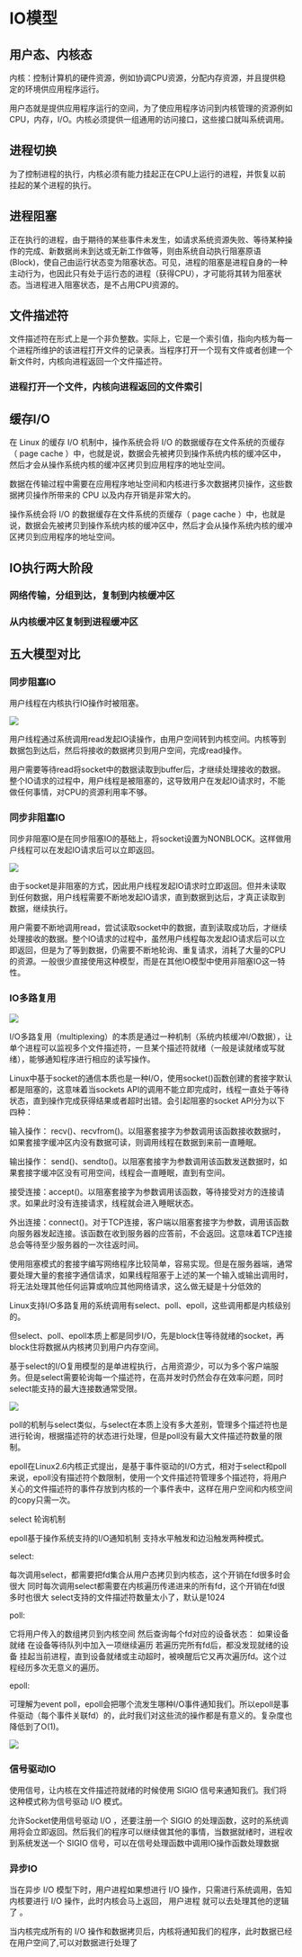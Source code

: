 # IO模型

## 用户态、内核态

内核：控制计算机的硬件资源，例如协调CPU资源，分配内存资源，并且提供稳定的环境供应用程序运行。

用户态就是提供应用程序运行的空间，为了使应用程序访问到内核管理的资源例如CPU，内存，I/O。内核必须提供一组通用的访问接口，这些接口就叫系统调用。


## 进程切换

为了控制进程的执行，内核必须有能力挂起正在CPU上运行的进程，并恢复以前挂起的某个进程的执行。


## 进程阻塞

正在执行的进程，由于期待的某些事件未发生，如请求系统资源失败、等待某种操作的完成、新数据尚未到达或无新工作做等，则由系统自动执行阻塞原语(Block)，使自己由运行状态变为阻塞状态。可见，进程的阻塞是进程自身的一种主动行为，也因此只有处于运行态的进程（获得CPU），才可能将其转为阻塞状态。当进程进入阻塞状态，是不占用CPU资源的。


## 文件描述符

文件描述符在形式上是一个非负整数。实际上，它是一个索引值，指向内核为每一个进程所维护的该进程打开文件的记录表。当程序打开一个现有文件或者创建一个新文件时，内核向进程返回一个文件描述符。


### 进程打开一个文件，内核向进程返回的文件索引

## 缓存I/O

在 Linux 的缓存 I/O 机制中，操作系统会将 I/O 的数据缓存在文件系统的页缓存（ page cache ）中，也就是说，数据会先被拷贝到操作系统内核的缓冲区中，然后才会从操作系统内核的缓冲区拷贝到应用程序的地址空间。

数据在传输过程中需要在应用程序地址空间和内核进行多次数据拷贝操作，这些数据拷贝操作所带来的 CPU 以及内存开销是非常大的。


操作系统会将 I/O 的数据缓存在文件系统的页缓存（ page cache ）中，也就是说，数据会先被拷贝到操作系统内核的缓冲区中，然后才会从操作系统内核的缓冲区拷贝到应用程序的地址空间。

## IO执行两大阶段

### 网络传输，分组到达，复制到内核缓冲区

### 从内核缓冲区复制到进程缓冲区

## 五大模型对比

### 同步阻塞IO

用户线程在内核执行IO操作时被阻塞。

![](../pics/i1.png)

用户线程通过系统调用read发起IO读操作，由用户空间转到内核空间。内核等到数据包到达后，然后将接收的数据拷贝到用户空间，完成read操作。

用户需要等待read将socket中的数据读取到buffer后，才继续处理接收的数据。整个IO请求的过程中，用户线程是被阻塞的，这导致用户在发起IO请求时，不能做任何事情，对CPU的资源利用率不够。


### 同步非阻塞IO

同步非阻塞IO是在同步阻塞IO的基础上，将socket设置为NONBLOCK。这样做用户线程可以在发起IO请求后可以立即返回。

![](../pics/i2.png)

由于socket是非阻塞的方式，因此用户线程发起IO请求时立即返回。但并未读取到任何数据，用户线程需要不断地发起IO请求，直到数据到达后，才真正读取到数据，继续执行。

用户需要不断地调用read，尝试读取socket中的数据，直到读取成功后，才继续处理接收的数据。整个IO请求的过程中，虽然用户线程每次发起IO请求后可以立即返回，但是为了等到数据，仍需要不断地轮询、重复请求，消耗了大量的CPU的资源。一般很少直接使用这种模型，而是在其他IO模型中使用非阻塞IO这一特性。


### IO多路复用



![](../pics/i3.png)

I/O多路复用（multiplexing）的本质是通过一种机制（系统内核缓冲I/O数据），让单个进程可以监视多个文件描述符，一旦某个描述符就绪（一般是读就绪或写就绪），能够通知程序进行相应的读写操作。

Linux中基于socket的通信本质也是一种I/O，使用socket()函数创建的套接字默认都是阻塞的，这意味着当sockets API的调用不能立即完成时，线程一直处于等待状态，直到操作完成获得结果或者超时出错。会引起阻塞的socket API分为以下四种：

输入操作： recv()、recvfrom()。以阻塞套接字为参数调用该函数接收数据时，如果套接字缓冲区内没有数据可读，则调用线程在数据到来前一直睡眠。

输出操作： send()、sendto()。以阻塞套接字为参数调用该函数发送数据时，如果套接字缓冲区没有可用空间，线程会一直睡眠，直到有空间。

接受连接：accept()。以阻塞套接字为参数调用该函数，等待接受对方的连接请求。如果此时没有连接请求，线程就会进入睡眠状态。

外出连接：connect()。对于TCP连接，客户端以阻塞套接字为参数，调用该函数向服务器发起连接。该函数在收到服务器的应答前，不会返回。这意味着TCP连接总会等待至少服务器的一次往返时间。

使用阻塞模式的套接字编写网络程序比较简单，容易实现。但是在服务器端，通常要处理大量的套接字通信请求，如果线程阻塞于上述的某一个输入或输出调用时，将无法处理其他任何运算或响应其他网络请求，这么做无疑是十分低效的

Linux支持I/O多路复用的系统调用有select、poll、epoll，这些调用都是内核级别的。

但select、poll、epoll本质上都是同步I/O，先是block住等待就绪的socket，再block住将数据从内核拷贝到用户内存空间。

基于select的I/O复用模型的是单进程执行，占用资源少，可以为多个客户端服务。但是select需要轮询每一个描述符，在高并发时仍然会存在效率问题，同时select能支持的最大连接数通常受限。

![](../pics/i4.png)



poll的机制与select类似，与select在本质上没有多大差别，管理多个描述符也是进行轮询，根据描述符的状态进行处理，但是poll没有最大文件描述符数量的限制。

epoll在Linux2.6内核正式提出，是基于事件驱动的I/O方式，相对于select和poll来说，epoll没有描述符个数限制，使用一个文件描述符管理多个描述符，将用户关心的文件描述符的事件存放到内核的一个事件表中，这样在用户空间和内核空间的copy只需一次。

select 轮询机制

epoll基于操作系统支持的I/O通知机制 支持水平触发和边沿触发两种模式。

select:

每次调用select，都需要把fd集合从用户态拷贝到内核态，这个开销在fd很多时会很大
同时每次调用select都需要在内核遍历传递进来的所有fd，这个开销在fd很多时也很大
select支持的文件描述符数量太小了，默认是1024

poll:

它将用户传入的数组拷贝到内核空间
然后查询每个fd对应的设备状态：
如果设备就绪 在设备等待队列中加入一项继续遍历
若遍历完所有fd后，都没发现就绪的设备 挂起当前进程，直到设备就绪或主动超时，被唤醒后它又再次遍历fd。这个过程经历多次无意义的遍历。

epoll:

可理解为event poll，epoll会把哪个流发生哪种I/O事件通知我们。所以epoll是事件驱动（每个事件关联fd）的，此时我们对这些流的操作都是有意义的。复杂度也降低到了O(1)。

![](../pics/i5.png)



### 信号驱动IO

使用信号，让内核在文件描述符就绪的时候使用 SIGIO 信号来通知我们。我们将这种模式称为信号驱动 I/O 模式。

允许Socket使用信号驱动 I/O ，还要注册一个 SIGIO 的处理函数，这时的系统调用将会立即返回。然后我们的程序可以继续做其他的事情，当数据就绪时，进程收到系统发送一个 SIGIO 信号，可以在信号处理函数中调用IO操作函数处理数据

### 异步IO

当在异步 I/O 模型下时，用户进程如果想进行 I/O 操作，只需进行系统调用，告知内核要进行 I/O 操作，此时内核会马上返回， 用户进程 就可以去处理其他的逻辑了 。

当内核完成所有的 I/O 操作和数据拷贝后，内核将通知我们的程序，此时数据已经在用户空间了,可以对数据进行处理了
